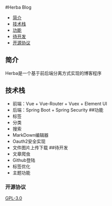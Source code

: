 #Herba Blog
* [简介](#简介)
* [技术栈](#技术栈)
* [功能](#功能)
* [待开发](#待开发)
* [开源协议](#开源协议)
## 简介
Herba是一个基于前后端分离方式实现的博客程序
## 技术栈
 - 前端：Vue + Vue-Router + Vuex + Element UI    
 - 后端：Spring Boot + Spring Security
##功能
 - 标签  
 - 分类  
 - 搜索     
 - MarkDown编辑器    
 - Oauth2安全实现 
 - 文件图片上传下载
##待开发
 - 文章爬虫 
 - Github登陆
 - 标签优化
 - 主题功能
### 开源协议
[GPL-3.0](https://choosealicense.com/licenses/gpl-3.0/)  